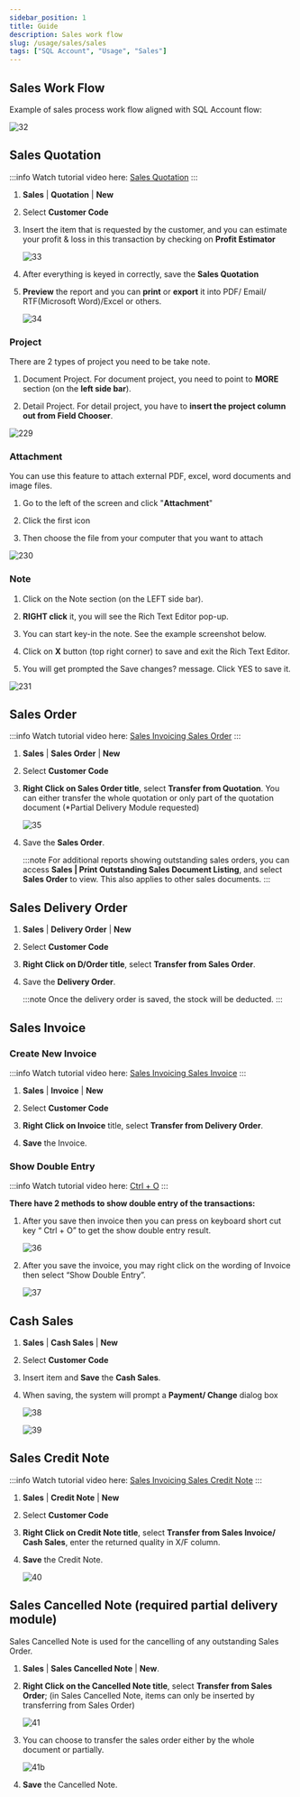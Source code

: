 ```yaml
---
sidebar_position: 1
title: Guide
description: Sales work flow
slug: /usage/sales/sales
tags: ["SQL Account", "Usage", "Sales"]
---
```


## Sales Work Flow

Example of sales process work flow aligned with SQL Account flow:

![32](../../../static/img/getting-started/user-guide/32.png)

## Sales Quotation

:::info
Watch tutorial video here:  [Sales Quotation](http://www.sql.com.my/video/sqlacc_tutorial/06-01_Sales_Quotation.mp4)
:::

1. **Sales** | **Quotation** | **New**

2. Select **Customer Code**

3. Insert the item that is requested by the customer, and you can estimate your profit & loss in this transaction by checking on **Profit Estimator**

   ![33](../../../static/img/getting-started/user-guide/33.png)

4. After everything is keyed in correctly, save the **Sales Quotation**

5. **Preview** the report and you can **print** or **export** it into PDF/ Email/ RTF(Microsoft Word)/Excel or others.

   ![34](../../../static/img/getting-started/user-guide/34.png)

### Project

There are 2 types of project you need to be take note.

1. Document Project. For document project, you need to point to **MORE** section (on the **left side bar**).

2. Detail Project. For detail project, you have to **insert the project column out from Field Chooser**.

![229](../../../static/img/getting-started/user-guide/yc1-project.png)

### Attachment

You can use this feature to attach external PDF, excel, word documents and image files.

1. Go to the left of the screen and click "**Attachment**"

2. Click the first icon

3. Then choose the file from your computer that you want to attach

![230](../../../static/img/getting-started/user-guide/yc1-attachment.png)

### Note

1. Click on the Note section (on the LEFT side bar).

2. **RIGHT click** it, you will see the Rich Text Editor pop-up.

3. You can start key-in the note. See the example screenshot below.

4. Click on **X** button (top right corner) to save and exit the Rich Text Editor.

5. You will get prompted the Save changes? message. Click YES to save it.

![231](../../../static/img/getting-started/user-guide/yc1-note.png)

## Sales Order

:::info
Watch tutorial video here: [Sales Invoicing Sales Order](https://www.youtube.com/watch?v=klEAjmFT0og&feature=youtu.be)
:::

1. **Sales** | **Sales Order** | **New**

2. Select **Customer Code**

3. **Right Click on Sales Order title**, select **Transfer from Quotation**. You can either transfer the whole quotation or only part of the quotation document (*Partial Delivery Module requested)

   ![35](../../../static/img/getting-started/user-guide/35.png)

4. Save the **Sales Order**.

   :::note
   For additional reports showing outstanding sales orders, you can access **Sales | Print Outstanding Sales Document Listing**, and select **Sales Order** to view. This also applies to other sales documents.
   :::

## Sales Delivery Order

1. **Sales** | **Delivery Order** | **New**

2. Select **Customer Code**

3. **Right Click on D/Order title**, select **Transfer from Sales Order**.

4. Save the **Delivery Order**.

   :::note
   Once the delivery order is saved, the stock will be deducted.
   :::

## Sales Invoice

### Create New Invoice

:::info
Watch tutorial video here: [Sales Invoicing Sales Invoice](https://www.youtube.com/watch?v=hQ6bX5pOKRQ&feature=youtu.be)
:::

1. **Sales** | **Invoice** | **New**

2. Select **Customer Code**

3. **Right Click on Invoice** title, select **Transfer from Delivery Order**.

4. **Save** the Invoice.

### Show Double Entry

   :::info
   Watch tutorial video here: [Ctrl + O](https://www.youtube.com/watch?v=FAKSzjEezjo&t=9s)
   :::

**There have 2 methods to show double entry of the transactions:**

1. After you save then invoice then you can press on keyboard short cut key “ Ctrl + O” to get the show double entry result.

   ![36](../../../static/img/getting-started/user-guide/36.png)

2. After you save the invoice, you may right click on the wording of Invoice then select “Show Double Entry”.

   ![37](../../../static/img/getting-started/user-guide/37.png)

## Cash Sales

1. **Sales** | **Cash Sales** | **New**

2. Select **Customer Code**

3. Insert item and **Save** the **Cash Sales**.

4. When saving, the system will prompt a **Payment/ Change** dialog box

   ![38](../../../static/img/getting-started/user-guide/38.png)

   ![39](../../../static/img/getting-started/user-guide/39.png)

## Sales Credit Note

:::info
Watch tutorial video here: [Sales Invoicing Sales Credit Note](https://www.youtube.com/watch?v=2LrsegwiWJM&feature=youtu.be)
:::

1. **Sales** | **Credit Note** | **New**

2. Select **Customer Code**

3. **Right Click on Credit Note title**, select **Transfer from Sales Invoice/ Cash Sales**, enter the returned quality in X/F column.

4. **Save** the Credit Note.

   ![40](../../../static/img/getting-started/user-guide/40.png)

## Sales Cancelled Note (required partial delivery module)

Sales Cancelled Note is used for the cancelling of any outstanding Sales Order.

1. **Sales** | **Sales Cancelled Note** | **New**.

2. **Right Click on the Cancelled Note title**, select **Transfer from Sales Order**; (in Sales Cancelled Note, items can only be inserted by transferring from Sales Order)

   ![41](../../../static/img/getting-started/user-guide/41.png)

3. You can choose to transfer the sales order either by the whole document or partially.

   ![41b](../../../static/img/getting-started/user-guide/41b.png)

4. **Save** the Cancelled Note.
